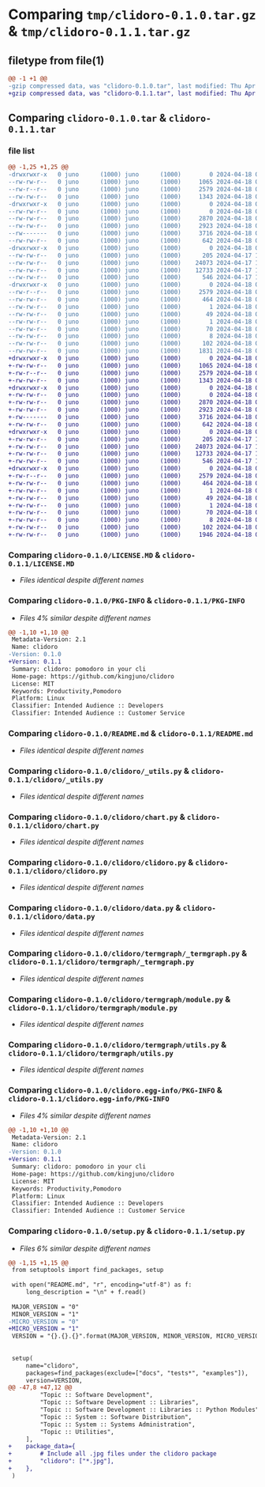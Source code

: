 # Comparing `tmp/clidoro-0.1.0.tar.gz` & `tmp/clidoro-0.1.1.tar.gz`

## filetype from file(1)

```diff
@@ -1 +1 @@
-gzip compressed data, was "clidoro-0.1.0.tar", last modified: Thu Apr 18 08:15:25 2024, max compression
+gzip compressed data, was "clidoro-0.1.1.tar", last modified: Thu Apr 18 08:21:03 2024, max compression
```

## Comparing `clidoro-0.1.0.tar` & `clidoro-0.1.1.tar`

### file list

```diff
@@ -1,25 +1,25 @@
-drwxrwxr-x   0 juno      (1000) juno      (1000)        0 2024-04-18 08:15:25.715319 clidoro-0.1.0/
--rw-rw-r--   0 juno      (1000) juno      (1000)     1065 2024-04-18 03:48:24.000000 clidoro-0.1.0/LICENSE.MD
--rw-r--r--   0 juno      (1000) juno      (1000)     2579 2024-04-18 08:15:25.715319 clidoro-0.1.0/PKG-INFO
--rw-rw-r--   0 juno      (1000) juno      (1000)     1343 2024-04-18 08:13:36.000000 clidoro-0.1.0/README.md
-drwxrwxr-x   0 juno      (1000) juno      (1000)        0 2024-04-18 08:15:25.711319 clidoro-0.1.0/clidoro/
--rw-rw-r--   0 juno      (1000) juno      (1000)        0 2024-04-18 05:42:39.000000 clidoro-0.1.0/clidoro/__init__.py
--rw-rw-r--   0 juno      (1000) juno      (1000)     2870 2024-04-18 08:05:45.000000 clidoro-0.1.0/clidoro/_utils.py
--rw-rw-r--   0 juno      (1000) juno      (1000)     2923 2024-04-18 06:32:17.000000 clidoro-0.1.0/clidoro/chart.py
--rw-------   0 juno      (1000) juno      (1000)     3716 2024-04-18 08:12:17.000000 clidoro-0.1.0/clidoro/clidoro.py
--rw-rw-r--   0 juno      (1000) juno      (1000)      642 2024-04-18 08:11:45.000000 clidoro-0.1.0/clidoro/data.py
-drwxrwxr-x   0 juno      (1000) juno      (1000)        0 2024-04-18 08:15:25.711319 clidoro-0.1.0/clidoro/termgraph/
--rw-rw-r--   0 juno      (1000) juno      (1000)      205 2024-04-17 14:24:17.000000 clidoro-0.1.0/clidoro/termgraph/__init__.py
--rw-rw-r--   0 juno      (1000) juno      (1000)    24073 2024-04-17 14:20:38.000000 clidoro-0.1.0/clidoro/termgraph/_termgraph.py
--rw-rw-r--   0 juno      (1000) juno      (1000)    12733 2024-04-17 14:42:37.000000 clidoro-0.1.0/clidoro/termgraph/module.py
--rw-rw-r--   0 juno      (1000) juno      (1000)      546 2024-04-17 14:26:13.000000 clidoro-0.1.0/clidoro/termgraph/utils.py
-drwxrwxr-x   0 juno      (1000) juno      (1000)        0 2024-04-18 08:15:25.715319 clidoro-0.1.0/clidoro.egg-info/
--rw-r--r--   0 juno      (1000) juno      (1000)     2579 2024-04-18 08:15:25.000000 clidoro-0.1.0/clidoro.egg-info/PKG-INFO
--rw-rw-r--   0 juno      (1000) juno      (1000)      464 2024-04-18 08:15:25.000000 clidoro-0.1.0/clidoro.egg-info/SOURCES.txt
--rw-rw-r--   0 juno      (1000) juno      (1000)        1 2024-04-18 08:15:25.000000 clidoro-0.1.0/clidoro.egg-info/dependency_links.txt
--rw-rw-r--   0 juno      (1000) juno      (1000)       49 2024-04-18 08:15:25.000000 clidoro-0.1.0/clidoro.egg-info/entry_points.txt
--rw-rw-r--   0 juno      (1000) juno      (1000)        1 2024-04-18 04:35:24.000000 clidoro-0.1.0/clidoro.egg-info/not-zip-safe
--rw-rw-r--   0 juno      (1000) juno      (1000)       70 2024-04-18 08:15:25.000000 clidoro-0.1.0/clidoro.egg-info/requires.txt
--rw-rw-r--   0 juno      (1000) juno      (1000)        8 2024-04-18 08:15:25.000000 clidoro-0.1.0/clidoro.egg-info/top_level.txt
--rw-rw-r--   0 juno      (1000) juno      (1000)      102 2024-04-18 08:15:25.715319 clidoro-0.1.0/setup.cfg
--rw-rw-r--   0 juno      (1000) juno      (1000)     1831 2024-04-18 08:14:51.000000 clidoro-0.1.0/setup.py
+drwxrwxr-x   0 juno      (1000) juno      (1000)        0 2024-04-18 08:21:03.830848 clidoro-0.1.1/
+-rw-rw-r--   0 juno      (1000) juno      (1000)     1065 2024-04-18 03:48:24.000000 clidoro-0.1.1/LICENSE.MD
+-rw-r--r--   0 juno      (1000) juno      (1000)     2579 2024-04-18 08:21:03.830848 clidoro-0.1.1/PKG-INFO
+-rw-rw-r--   0 juno      (1000) juno      (1000)     1343 2024-04-18 08:13:36.000000 clidoro-0.1.1/README.md
+drwxrwxr-x   0 juno      (1000) juno      (1000)        0 2024-04-18 08:21:03.826848 clidoro-0.1.1/clidoro/
+-rw-rw-r--   0 juno      (1000) juno      (1000)        0 2024-04-18 05:42:39.000000 clidoro-0.1.1/clidoro/__init__.py
+-rw-rw-r--   0 juno      (1000) juno      (1000)     2870 2024-04-18 08:05:45.000000 clidoro-0.1.1/clidoro/_utils.py
+-rw-rw-r--   0 juno      (1000) juno      (1000)     2923 2024-04-18 06:32:17.000000 clidoro-0.1.1/clidoro/chart.py
+-rw-------   0 juno      (1000) juno      (1000)     3716 2024-04-18 08:12:17.000000 clidoro-0.1.1/clidoro/clidoro.py
+-rw-rw-r--   0 juno      (1000) juno      (1000)      642 2024-04-18 08:11:45.000000 clidoro-0.1.1/clidoro/data.py
+drwxrwxr-x   0 juno      (1000) juno      (1000)        0 2024-04-18 08:21:03.830848 clidoro-0.1.1/clidoro/termgraph/
+-rw-rw-r--   0 juno      (1000) juno      (1000)      205 2024-04-17 14:24:17.000000 clidoro-0.1.1/clidoro/termgraph/__init__.py
+-rw-rw-r--   0 juno      (1000) juno      (1000)    24073 2024-04-17 14:20:38.000000 clidoro-0.1.1/clidoro/termgraph/_termgraph.py
+-rw-rw-r--   0 juno      (1000) juno      (1000)    12733 2024-04-17 14:42:37.000000 clidoro-0.1.1/clidoro/termgraph/module.py
+-rw-rw-r--   0 juno      (1000) juno      (1000)      546 2024-04-17 14:26:13.000000 clidoro-0.1.1/clidoro/termgraph/utils.py
+drwxrwxr-x   0 juno      (1000) juno      (1000)        0 2024-04-18 08:21:03.830848 clidoro-0.1.1/clidoro.egg-info/
+-rw-r--r--   0 juno      (1000) juno      (1000)     2579 2024-04-18 08:21:03.000000 clidoro-0.1.1/clidoro.egg-info/PKG-INFO
+-rw-rw-r--   0 juno      (1000) juno      (1000)      464 2024-04-18 08:21:03.000000 clidoro-0.1.1/clidoro.egg-info/SOURCES.txt
+-rw-rw-r--   0 juno      (1000) juno      (1000)        1 2024-04-18 08:21:03.000000 clidoro-0.1.1/clidoro.egg-info/dependency_links.txt
+-rw-rw-r--   0 juno      (1000) juno      (1000)       49 2024-04-18 08:21:03.000000 clidoro-0.1.1/clidoro.egg-info/entry_points.txt
+-rw-rw-r--   0 juno      (1000) juno      (1000)        1 2024-04-18 04:35:24.000000 clidoro-0.1.1/clidoro.egg-info/not-zip-safe
+-rw-rw-r--   0 juno      (1000) juno      (1000)       70 2024-04-18 08:21:03.000000 clidoro-0.1.1/clidoro.egg-info/requires.txt
+-rw-rw-r--   0 juno      (1000) juno      (1000)        8 2024-04-18 08:21:03.000000 clidoro-0.1.1/clidoro.egg-info/top_level.txt
+-rw-rw-r--   0 juno      (1000) juno      (1000)      102 2024-04-18 08:21:03.830848 clidoro-0.1.1/setup.cfg
+-rw-rw-r--   0 juno      (1000) juno      (1000)     1946 2024-04-18 08:19:35.000000 clidoro-0.1.1/setup.py
```

### Comparing `clidoro-0.1.0/LICENSE.MD` & `clidoro-0.1.1/LICENSE.MD`

 * *Files identical despite different names*

### Comparing `clidoro-0.1.0/PKG-INFO` & `clidoro-0.1.1/PKG-INFO`

 * *Files 4% similar despite different names*

```diff
@@ -1,10 +1,10 @@
 Metadata-Version: 2.1
 Name: clidoro
-Version: 0.1.0
+Version: 0.1.1
 Summary: clidoro: pomodoro in your cli
 Home-page: https://github.com/kingjuno/clidoro
 License: MIT
 Keywords: Productivity,Pomodoro
 Platform: Linux
 Classifier: Intended Audience :: Developers
 Classifier: Intended Audience :: Customer Service
```

### Comparing `clidoro-0.1.0/README.md` & `clidoro-0.1.1/README.md`

 * *Files identical despite different names*

### Comparing `clidoro-0.1.0/clidoro/_utils.py` & `clidoro-0.1.1/clidoro/_utils.py`

 * *Files identical despite different names*

### Comparing `clidoro-0.1.0/clidoro/chart.py` & `clidoro-0.1.1/clidoro/chart.py`

 * *Files identical despite different names*

### Comparing `clidoro-0.1.0/clidoro/clidoro.py` & `clidoro-0.1.1/clidoro/clidoro.py`

 * *Files identical despite different names*

### Comparing `clidoro-0.1.0/clidoro/data.py` & `clidoro-0.1.1/clidoro/data.py`

 * *Files identical despite different names*

### Comparing `clidoro-0.1.0/clidoro/termgraph/_termgraph.py` & `clidoro-0.1.1/clidoro/termgraph/_termgraph.py`

 * *Files identical despite different names*

### Comparing `clidoro-0.1.0/clidoro/termgraph/module.py` & `clidoro-0.1.1/clidoro/termgraph/module.py`

 * *Files identical despite different names*

### Comparing `clidoro-0.1.0/clidoro/termgraph/utils.py` & `clidoro-0.1.1/clidoro/termgraph/utils.py`

 * *Files identical despite different names*

### Comparing `clidoro-0.1.0/clidoro.egg-info/PKG-INFO` & `clidoro-0.1.1/clidoro.egg-info/PKG-INFO`

 * *Files 4% similar despite different names*

```diff
@@ -1,10 +1,10 @@
 Metadata-Version: 2.1
 Name: clidoro
-Version: 0.1.0
+Version: 0.1.1
 Summary: clidoro: pomodoro in your cli
 Home-page: https://github.com/kingjuno/clidoro
 License: MIT
 Keywords: Productivity,Pomodoro
 Platform: Linux
 Classifier: Intended Audience :: Developers
 Classifier: Intended Audience :: Customer Service
```

### Comparing `clidoro-0.1.0/setup.py` & `clidoro-0.1.1/setup.py`

 * *Files 6% similar despite different names*

```diff
@@ -1,15 +1,15 @@
 from setuptools import find_packages, setup
 
 with open("README.md", "r", encoding="utf-8") as f:
     long_description = "\n" + f.read()
 
 MAJOR_VERSION = "0"
 MINOR_VERSION = "1"
-MICRO_VERSION = "0"
+MICRO_VERSION = "1"
 VERSION = "{}.{}.{}".format(MAJOR_VERSION, MINOR_VERSION, MICRO_VERSION)
 
 
 setup(
     name="clidoro",
     packages=find_packages(exclude=["docs", "tests*", "examples"]),
     version=VERSION,
@@ -47,8 +47,12 @@
         "Topic :: Software Development",
         "Topic :: Software Development :: Libraries",
         "Topic :: Software Development :: Libraries :: Python Modules",
         "Topic :: System :: Software Distribution",
         "Topic :: System :: Systems Administration",
         "Topic :: Utilities",
     ],
+    package_data={
+        # Include all .jpg files under the clidoro package
+        "clidoro": ["*.jpg"],
+    },
 )
```

